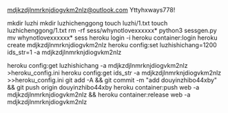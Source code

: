 mdjkzdjlnmrknjdiogvkm2nlz@outlook.com
Yttyhxways778!

mkdir luzhi
mkdir luzhichenggong
touch luzhi/1.txt
touch luzhichenggong/1.txt
rm -rf sess/whynotlovexxxxxx*
python3 sessgen.py
mv whynotlovexxxxxx* sess
heroku login -i
heroku container:login
heroku create mdjkzdjlnmrknjdiogvkm2nlz
heroku config:set luzhishichang=1200 ids_str=1 -a mdjkzdjlnmrknjdiogvkm2nlz

heroku config:get luzhishichang -a mdjkzdjlnmrknjdiogvkm2nlz >heroku_config.ini
heroku config:get ids_str -a mdjkzdjlnmrknjdiogvkm2nlz >>heroku_config.ini
git add -A && git commit -m "add douyinzhibo44xby" && git push origin douyinzhibo44xby
heroku container:push web -a mdjkzdjlnmrknjdiogvkm2nlz && heroku container:release web -a mdjkzdjlnmrknjdiogvkm2nlz